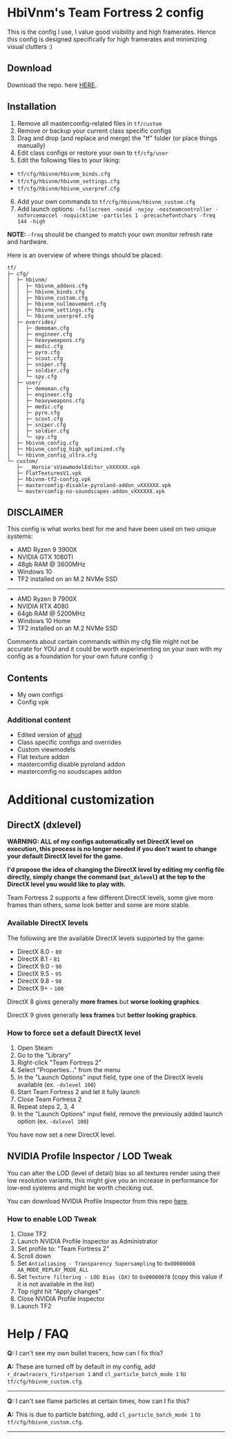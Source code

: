 # HbiVnm's Team Fortress 2 config
This is the config I use, I value good visibility and high framerates. Hence this config is designed specifically for high framerates and minimizing visual clutters :)

## Download
Download the repo. here [HERE](https://github.com/hbivnm/hbivnm-tf2-config/archive/refs/heads/main.zip).

## Installation
1. Remove all mastercomfig-related files in `tf/custom`
2. Remove or backup your current class specific configs
3. Drag and drop (and replace and merge) the "tf" folder (or place things manually)
4. Edit class configs or restore your own to `tf/cfg/user`
5. Edit the following files to your liking:
* `tf/cfg/hbivnm/hbivnm_binds.cfg`
* `tf/cfg/hbivnm/hbivnm_settings.cfg`
* `tf/cfg/hbivnm/hbivnm_userpref.cfg`
6. Add your own commands to `tf/cfg/hbivnm/hbivnm_custom.cfg`
7. Add launch options: `-fullscreen -novid -nojoy -nosteamcontroller -noforcemaccel -noquicktime -particles 1 -precachefontchars -freq 144 -high`

**NOTE:** `-freq` should be changed to match your own monitor refresh rate and hardware.

Here is an overview of where things should be placed:
```
tf/
├─ cfg/
│  ├─ hbivnm/
│  │  ├─ hbivnm_addons.cfg
│  │  ├─ hbivnm_binds.cfg
│  │  ├─ hbivnm_custom.cfg
│  │  ├─ hbivnm_nullmovement.cfg
│  │  ├─ hbivnm_settings.cfg
│  │  └─ hbivnm_userpref.cfg
│  ├─ overrides/
│  │  ├─ demoman.cfg
│  │  ├─ engineer.cfg
│  │  ├─ heavyweapons.cfg
│  │  ├─ medic.cfg
│  │  ├─ pyro.cfg
│  │  ├─ scout.cfg
│  │  ├─ sniper.cfg
│  │  ├─ soldier.cfg
│  │  └─ spy.cfg
│  ├─ user/
│  │  ├─ demoman.cfg
│  │  ├─ engineer.cfg
│  │  ├─ heavyweapons.cfg
│  │  ├─ medic.cfg
│  │  ├─ pyro.cfg
│  │  ├─ scout.cfg
│  │  ├─ sniper.cfg
│  │  ├─ soldier.cfg
│  │  └─ spy.cfg
│  ├─ hbivnm_config.cfg
│  ├─ hbivnm_config_high_optimized.cfg
│  └─ hbivnm_config_ultra.cfg
└─ custom/
   ├─ __Horsie'sViewmodelEditor_vXXXXXX.vpk
   ├─ FlatTexturesV1.vpk
   ├─ hbivnm-tf2-config.vpk
   ├─ mastercomfig-disable-pyroland-addon_vXXXXXX.vpk
   └─ mastercomfig-no-soundscapes-addon_vXXXXXX.vpk
```

## DISCLAIMER
This config is what works best for me and have been used on two unique systems:
- AMD Ryzen 9 3900X
- NVIDIA GTX 1080TI
- 48gb RAM @ 3600MHz
- Windows 10
- TF2 installed on an M.2 NVMe SSD
---
- AMD Ryzen 9 7900X
- NVIDIA RTX 4080
- 64gb RAM @ 5200MHz
- Windows 10 Home
- TF2 installed on an M.2 NVMe SSD

Comments about certain commands within my cfg file might not be accurate for YOU and it could be worth experimenting on your own with my config as a foundation for your own future config :)

## Contents
- My own configs
- Config vpk

### Additional content
- Edited version of [ahud](https://huds.tf/site/s-ahud)
- Class specific configs and overrides
- Custom viewmodels
- Flat texture addon
- mastercomfig disable pyroland addon
- mastercomfig no soudscapes addon

# Additional customization

## DirectX (dxlevel)
**WARNING: ALL of my configs automatically set DirectX level on execution, this process is no longer needed if you don't want to change your default DirectX level for the game.**

**I'd propose the idea of changing the DirectX level by editing my config file directly, simply change the command (`mat_dxlevel`) at the top to the DirectX level you would like to play with.**

Team Fortress 2 supports a few different DirectX levels, some give more frames than others, some look better and some are more stable.

### Available DirectX levels
The following are the available DirectX levels supported by the game:

- DirectX 8.0 - `80`
- DirectX 8.1 - `81`
- DirectX 9.0 - `90` 
- DirectX 9.5 - `95` 
- DirectX 9.8 - `98` 
- DirectX 9+ - `100` 

DirectX 8 gives generally **more frames** but **worse looking graphics**.

DirectX 9 gives generally **less frames** but **better looking graphics**.

### How to force set a default DirectX level
1. Open Steam
2. Go to the "Library"
3. Right-click "Team Fortress 2"
4. Select "Properties..." from the menu
5. In the "Launch Options" input field, type one of the DirectX levels available (ex. `-dxlevel 100`)
6. Start Team Fortress 2 and let it fully launch
7. Close Team Fortress 2
8. Repeat steps 2, 3, 4
9. In the "Launch Options" input field, remove the previously added launch option (ex. `-dxlevel 100`)

You have now set a new DirectX level.

## NVIDIA Profile Inspector / LOD Tweak
You can alter the LOD (level of detail) bias so all textures render using their low resolution variants, this might give you an increase in performance for low-end systems and might be worth checking out.

You can download NVIDIA Profile Inspector from this repo [here](https://github.com/hbivnm/hbivnm-tf2-config/raw/main/NVIDIA%20Profile%20Inspector/nvidiaProfileInspector.exe).

### How to enable LOD Tweak
1. Close TF2
2. Launch NVIDIA Profile Inspector as Administrator
3. Set profile to: "Team Fortress 2"
4. Scroll down
5. Set `Antialiasing - Transparency Supersampling` to `0x00000008 AA_MODE_REPLAY_MODE_ALL`
6. Set `Texture filtering - LOD Bias (DX)` to `0x00000078` (copy this value if it is not available in the list)
7. Top right hit "Apply changes"
8. Close NVIDIA Profile Inspector
9. Launch TF2

# Help / FAQ
**Q:** I can't see my own bullet tracers, how can I fix this?

**A:** These are turned off by default in my config, add `r_drawtracers_firstperson 1` and `cl_particle_batch_mode 1` to `tf/cfg/hbivnm_custom.cfg`.
***
**Q:** I can't see flame particles at certain times, how can I fix this?

**A:** This is due to particle batching, add `cl_particle_batch_mode 1` to `tf/cfg/hbivnm_custom.cfg`.
***
